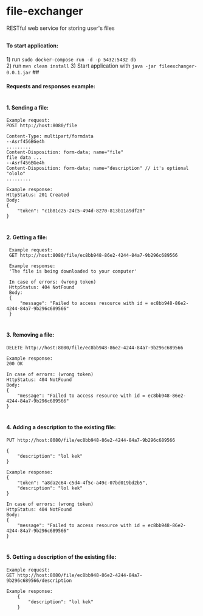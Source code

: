 # file-exchanger
RESTful web service for storing user's files
##
<h4>To start application:</h4>
1) run <code>sudo docker-compose run -d -p 5432:5432 db</code>
</br>
2) run <code>mvn clean install</code>
3) Start application with <code>java -jar fileexchanger-0.0.1.jar</code>
##
<h4>Requests and responses example:</h4>

# <h4>1. Sending a file:</h4>
    Example request:
    POST http://host:8080/file
    
    Content-Type: multipart/formdata
    --Asrf456BGe4h
    .........
    Content-Disposition: form-data; name="file"
    file data ...
    --Asrf456BGe4h
    Content-Disposition: form-data; name="description" // it's optional
    "ololo"
    .........
   
    Example response:
    HttpStatus: 201 Created
    Body: 
    {
        "token": "c1b81c25-24c5-494d-8270-813b11a9df28"
    }
# <h4>2. Getting a file:</h4>
     Example request:
     GET http://host:8080/file/ec8bb948-86e2-4244-84a7-9b296c689566
     
     Example response:
     'The file is being downloaded to your computer'
     
     In case of errors: (wrong token)
     HttpStatus: 404 NotFound
     Body: 
     {
         "message": "Failed to access resource with id = ec8bb948-86e2-4244-84a7-9b296c689566"
     }

# <h4>3. Removing a file:</h4> 
    DELETE http://host:8080/file/ec8bb948-86e2-4244-84a7-9b296c689566
    
    Example response:
    200 OK
     
    In case of errors: (wrong token)
    HttpStatus: 404 NotFound
    Body: 
    {
        "message": "Failed to access resource with id = ec8bb948-86e2-4244-84a7-9b296c689566"
    }
    
# <h4>4. Adding a description to the existing file:</h4> 
    PUT http://host:8080/file/ec8bb948-86e2-4244-84a7-9b296c689566
    
    {
    	"description": "lol kek"
    }
    
    Example response:
    {
        "token": "a8da2c64-c5d4-4f5c-a49c-07bd019bd2b5",
        "description": "lol kek"
    }
     
    In case of errors: (wrong token)
    HttpStatus: 404 NotFound
    Body: 
    {
        "message": "Failed to access resource with id = ec8bb948-86e2-4244-84a7-9b296c689566"
    }

# <h4>5. Getting a description of the existing file:</h4> 
    Example request:
    GET http://host:8080/file/ec8bb948-86e2-4244-84a7-9b296c689566/description
    
    Example response:
        {
            "description": "lol kek"
        }